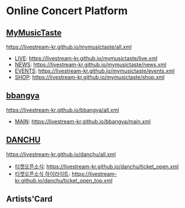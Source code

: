 # Online Concert Platform

## [MyMusicTaste](https://github.com/LIVESTREAM-KR/mymusictaste)
https://livestream-kr.github.io/mymusictaste/all.xml
- [LIVE](https://www.mymusictaste.com/live/): https://livestream-kr.github.io/mymusictaste/live.xml
- [NEWS](https://www.mymusictaste.com/news/): https://livestream-kr.github.io/mymusictaste/news.xml
- [EVENTS](https://www.mymusictaste.com/events/): https://livestream-kr.github.io/mymusictaste/events.xml
- [SHOP](https://www.mymusictaste.com/projects/): https://livestream-kr.github.io/mymusictaste/shop.xml

## [bbangya](https://github.com/LIVESTREAM-KR/bbangya)
https://livestream-kr.github.io/bbangya/all.xml
- [MAIN](https://www.bbangyatv.com/main): https://livestream-kr.github.io/bbangya/main.xml

## [DANCHU](https://github.com/LIVESTREAM-KR/danchu)
https://livestream-kr.github.io/danchu/all.xml
- [티켓오픈소식](https://danchu.tv/ticket_open): https://livestream-kr.github.io/danchu/ticket_open.xml
- [티켓오픈소식 하이라이트](https://danchu.tv/ticket_open): https://livestream-kr.github.io/danchu/ticket_open_top.xml

## Artists'Card
